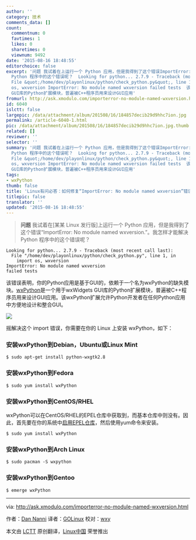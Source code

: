 ```yaml
---
author: ''
category: 技术
comments_data: []
count:
  commentnum: 0
  favtimes: 1
  likes: 0
  sharetimes: 0
  viewnum: 9492
date: '2015-08-16 18:48:55'
editorchoice: false
excerpt: '问题 我试着在上运行一个 Python 应用，但是我得到了这个错误ImportError: No module named wxversion.。我怎样才能解决
  Python 程序中的这个错误呢？  Looking for python... 2.7.9 - Traceback (most recent call last):
  File &quot;/home/dev/playonlinux/python/check_python.py&quot;, line 1, in import
  os, wxversion ImportError: No module named wxversion failed tests  该错误表明，你的Python应用是基于GUI的，依赖于一个名为wxPython的缺失模块。wxPython是一个用于wxWidgets
  GUI库的Python扩展模块，普遍被C++程序员用来设计GUI应用'
fromurl: http://ask.xmodulo.com/importerror-no-module-named-wxversion.html
id: 6040
islctt: false
largepic: /data/attachment/album/201508/16/184857decib29d9hhc7ion.jpg
permalink: /article-6040-1.html
pic: /data/attachment/album/201508/16/184857decib29d9hhc7ion.jpg.thumb.jpg
related: []
reviewer: ''
selector: ''
summary: '问题 我试着在上运行一个 Python 应用，但是我得到了这个错误ImportError: No module named wxversion.。我怎样才能解决
  Python 程序中的这个错误呢？  Looking for python... 2.7.9 - Traceback (most recent call last):
  File &quot;/home/dev/playonlinux/python/check_python.py&quot;, line 1, in import
  os, wxversion ImportError: No module named wxversion failed tests  该错误表明，你的Python应用是基于GUI的，依赖于一个名为wxPython的缺失模块。wxPython是一个用于wxWidgets
  GUI库的Python扩展模块，普遍被C++程序员用来设计GUI应用'
tags:
- wxPython
thumb: false
title: 'Linux有问必答：如何修复“ImportError: No module named wxversion”错误'
titlepic: false
translator: ''
updated: '2015-08-16 18:48:55'
---
```



> 
> **问题** 我试着在[某某 Linux 发行版]上运行一个 Python 应用，但是我得到了这个错误“ImportError: No module named wxversion.”。我怎样才能解决 Python 程序中的这个错误呢？
> 
> 
> 



```
Looking for python... 2.7.9 - Traceback (most recent call last):
  File "/home/dev/playonlinux/python/check_python.py", line 1, in 
    import os, wxversion
ImportError: No module named wxversion
failed tests

```

该错误表明，你的Python应用是基于GUI的，依赖于一个名为wxPython的缺失模块。[wxPython](http://wxpython.org/)是一个用于wxWidgets GUI库的Python扩展模块，普遍被C++程序员用来设计GUI应用。该wxPython扩展允许Python开发者在任何Python应用中方便地设计和整合GUI。


![](/data/attachment/album/201508/16/184857decib29d9hhc7ion.jpg)


摇解决这个 import 错误，你需要在你的 Linux 上安装 wxPython，如下：


### 安装wxPython到Debian，Ubuntu或Linux Mint



```
$ sudo apt-get install python-wxgtk2.8

```

### 安装wxPython到Fedora



```
$ sudo yum install wxPython

```

### 安装wxPython到CentOS/RHEL


wxPython可以在CentOS/RHEL的EPEL仓库中获取到，而基本仓库中则没有。因此，首先要在你的系统中[启用EPEL仓库](/article-2324-1.html)，然后使用yum命令来安装。



```
$ sudo yum install wxPython 

```

### 安装wxPython到Arch Linux



```
$ sudo pacman -S wxpython 

```

### 安装wxPython到Gentoo



```
$ emerge wxPython 

```



---


via: <http://ask.xmodulo.com/importerror-no-module-named-wxversion.html>


作者：[Dan Nanni](http://ask.xmodulo.com/author/nanni) 译者：[GOLinux](https://github.com/GOLinux) 校对：[wxy](https://github.com/wxy)


本文由 [LCTT](https://github.com/LCTT/TranslateProject) 原创翻译，[Linux中国](https://linux.cn/) 荣誉推出